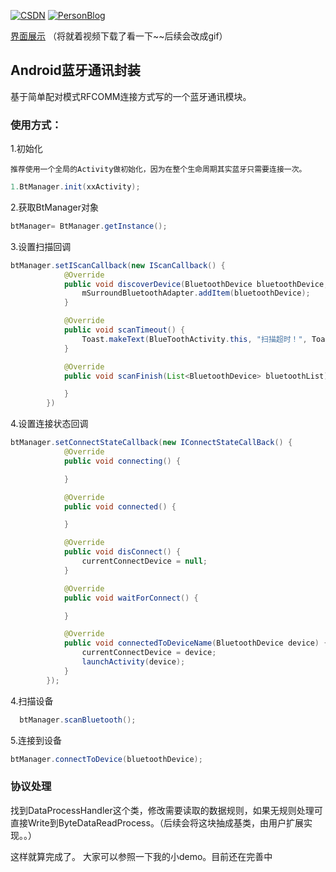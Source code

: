 [![CSDN](https://img.shields.io/badge/CSDN-@xiaolongonly-blue.svg?style=flat)](http://blog.csdn.net/guoxiaolongonly)
[![PersonBlog](https://img.shields.io/badge/PersonBlog-@xiaolongonly-blue.svg?style=flat)](http://xiaolongonly.cn/)

[界面展示](https://github.com/guoxiaolongonly/AndroidBluetooth/blob/master/screen/Screenrecorder-2018-04-24-11-31-14-928.mp4)
（将就着视频下载了看一下~~后续会改成gif）
## Android蓝牙通讯封装

基于简单配对模式RFCOMM连接方式写的一个蓝牙通讯模块。

### 使用方式：

1.初始化

	推荐使用一个全局的Activity做初始化，因为在整个生命周期其实蓝牙只需要连接一次。
	
```java
1.BtManager.init(xxActivity);
```
2.获取BtManager对象 
``` java
btManager= BtManager.getInstance();
```
3.设置扫描回调

```java
btManager.setIScanCallback(new IScanCallback() {
            @Override
            public void discoverDevice(BluetoothDevice bluetoothDevice, short rssi) 			{
                mSurroundBluetoothAdapter.addItem(bluetoothDevice);
            }

            @Override
            public void scanTimeout() {
                Toast.makeText(BlueToothActivity.this, "扫描超时！", Toast.LENGTH_LONG).show();
            }

            @Override
            public void scanFinish(List<BluetoothDevice> bluetoothList) {

            }
        })
```
4.设置连接状态回调
```java
btManager.setConnectStateCallback(new IConnectStateCallBack() {
            @Override
            public void connecting() {

            }

            @Override
            public void connected() {

            }

            @Override
            public void disConnect() {
                currentConnectDevice = null;
            }

            @Override
            public void waitForConnect() {

            }

            @Override
            public void connectedToDeviceName(BluetoothDevice device) {
                currentConnectDevice = device;
                launchActivity(device);
            }
        });
```
4.扫描设备
```java
  btManager.scanBluetooth();
```

5.连接到设备

```java
btManager.connectToDevice(bluetoothDevice);
```
### 协议处理

找到DataProcessHandler这个类，修改需要读取的数据规则，如果无规则处理可直接Write到ByteDataReadProcess。（后续会将这块抽成基类，由用户扩展实现。。）

这样就算完成了。
大家可以参照一下我的小demo。目前还在完善中
